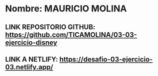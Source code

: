 # Nombre: MAURICIO MOLINA

## LINK REPOSITORIO GITHUB: https://github.com/TICAMOLINA/03-03-ejercicio-disney

## LINK A NETLIFY: https://desafio-03-ejercicio-03.netlify.app/
